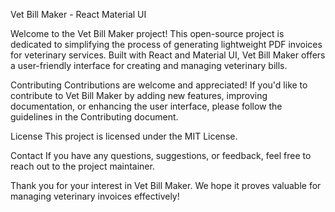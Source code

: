 Vet Bill Maker - React Material UI

Welcome to the Vet Bill Maker project! This open-source project is dedicated to simplifying the process of generating lightweight PDF invoices for veterinary services. Built with React and Material UI, Vet Bill Maker offers a user-friendly interface for creating and managing veterinary bills.

Contributing
Contributions are welcome and appreciated! If you'd like to contribute to Vet Bill Maker by adding new features, improving documentation, or enhancing the user interface, please follow the guidelines in the Contributing document.

License
This project is licensed under the MIT License.

Contact
If you have any questions, suggestions, or feedback, feel free to reach out to the project maintainer.

Thank you for your interest in Vet Bill Maker. We hope it proves valuable for managing veterinary invoices effectively!
